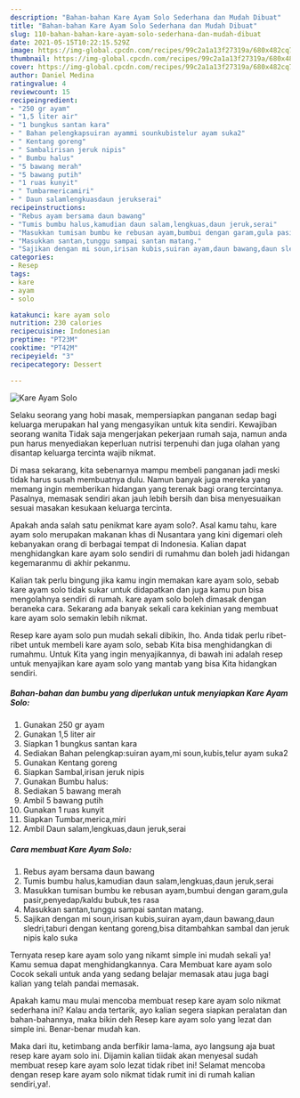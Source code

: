 ```yaml
---
description: "Bahan-bahan Kare Ayam Solo Sederhana dan Mudah Dibuat"
title: "Bahan-bahan Kare Ayam Solo Sederhana dan Mudah Dibuat"
slug: 110-bahan-bahan-kare-ayam-solo-sederhana-dan-mudah-dibuat
date: 2021-05-15T10:22:15.529Z
image: https://img-global.cpcdn.com/recipes/99c2a1a13f27319a/680x482cq70/kare-ayam-solo-foto-resep-utama.jpg
thumbnail: https://img-global.cpcdn.com/recipes/99c2a1a13f27319a/680x482cq70/kare-ayam-solo-foto-resep-utama.jpg
cover: https://img-global.cpcdn.com/recipes/99c2a1a13f27319a/680x482cq70/kare-ayam-solo-foto-resep-utama.jpg
author: Daniel Medina
ratingvalue: 4
reviewcount: 15
recipeingredient:
- "250 gr ayam"
- "1,5 liter air"
- "1 bungkus santan kara"
- " Bahan pelengkapsuiran ayammi sounkubistelur ayam suka2"
- " Kentang goreng"
- " Sambalirisan jeruk nipis"
- " Bumbu halus"
- "5 bawang merah"
- "5 bawang putih"
- "1 ruas kunyit"
- " Tumbarmericamiri"
- " Daun salamlengkuasdaun jerukserai"
recipeinstructions:
- "Rebus ayam bersama daun bawang"
- "Tumis bumbu halus,kamudian daun salam,lengkuas,daun jeruk,serai"
- "Masukkan tumisan bumbu ke rebusan ayam,bumbui dengan garam,gula pasir,penyedap/kaldu bubuk,tes rasa"
- "Masukkan santan,tunggu sampai santan matang."
- "Sajikan dengan mi soun,irisan kubis,suiran ayam,daun bawang,daun sledri,taburi dengan kentang goreng,bisa ditambahkan sambal dan jeruk nipis kalo suka"
categories:
- Resep
tags:
- kare
- ayam
- solo

katakunci: kare ayam solo 
nutrition: 230 calories
recipecuisine: Indonesian
preptime: "PT23M"
cooktime: "PT42M"
recipeyield: "3"
recipecategory: Dessert

---
```



![Kare Ayam Solo](https://img-global.cpcdn.com/recipes/99c2a1a13f27319a/680x482cq70/kare-ayam-solo-foto-resep-utama.jpg)

Selaku seorang yang hobi masak, mempersiapkan panganan sedap bagi keluarga merupakan hal yang mengasyikan untuk kita sendiri. Kewajiban seorang  wanita Tidak saja mengerjakan pekerjaan rumah saja, namun anda pun harus menyediakan keperluan nutrisi terpenuhi dan juga olahan yang disantap keluarga tercinta wajib nikmat.

Di masa  sekarang, kita sebenarnya mampu membeli panganan jadi meski tidak harus susah membuatnya dulu. Namun banyak juga mereka yang memang ingin memberikan hidangan yang terenak bagi orang tercintanya. Pasalnya, memasak sendiri akan jauh lebih bersih dan bisa menyesuaikan sesuai masakan kesukaan keluarga tercinta. 



Apakah anda salah satu penikmat kare ayam solo?. Asal kamu tahu, kare ayam solo merupakan makanan khas di Nusantara yang kini digemari oleh kebanyakan orang di berbagai tempat di Indonesia. Kalian dapat menghidangkan kare ayam solo sendiri di rumahmu dan boleh jadi hidangan kegemaranmu di akhir pekanmu.

Kalian tak perlu bingung jika kamu ingin memakan kare ayam solo, sebab kare ayam solo tidak sukar untuk didapatkan dan juga kamu pun bisa mengolahnya sendiri di rumah. kare ayam solo boleh dimasak dengan beraneka cara. Sekarang ada banyak sekali cara kekinian yang membuat kare ayam solo semakin lebih nikmat.

Resep kare ayam solo pun mudah sekali dibikin, lho. Anda tidak perlu ribet-ribet untuk membeli kare ayam solo, sebab Kita bisa menghidangkan di rumahmu. Untuk Kita yang ingin menyajikannya, di bawah ini adalah resep untuk menyajikan kare ayam solo yang mantab yang bisa Kita hidangkan sendiri.

<!--inarticleads1-->

##### Bahan-bahan dan bumbu yang diperlukan untuk menyiapkan Kare Ayam Solo:

1. Gunakan 250 gr ayam
1. Gunakan 1,5 liter air
1. Siapkan 1 bungkus santan kara
1. Sediakan  Bahan pelengkap:suiran ayam,mi soun,kubis,telur ayam suka2
1. Gunakan  Kentang goreng
1. Siapkan  Sambal,irisan jeruk nipis
1. Gunakan  Bumbu halus:
1. Sediakan 5 bawang merah
1. Ambil 5 bawang putih
1. Gunakan 1 ruas kunyit
1. Siapkan  Tumbar,merica,miri
1. Ambil  Daun salam,lengkuas,daun jeruk,serai




<!--inarticleads2-->

##### Cara membuat Kare Ayam Solo:

1. Rebus ayam bersama daun bawang
1. Tumis bumbu halus,kamudian daun salam,lengkuas,daun jeruk,serai
1. Masukkan tumisan bumbu ke rebusan ayam,bumbui dengan garam,gula pasir,penyedap/kaldu bubuk,tes rasa
1. Masukkan santan,tunggu sampai santan matang.
1. Sajikan dengan mi soun,irisan kubis,suiran ayam,daun bawang,daun sledri,taburi dengan kentang goreng,bisa ditambahkan sambal dan jeruk nipis kalo suka




Ternyata resep kare ayam solo yang nikamt simple ini mudah sekali ya! Kamu semua dapat menghidangkannya. Cara Membuat kare ayam solo Cocok sekali untuk anda yang sedang belajar memasak atau juga bagi kalian yang telah pandai memasak.

Apakah kamu mau mulai mencoba membuat resep kare ayam solo nikmat sederhana ini? Kalau anda tertarik, ayo kalian segera siapkan peralatan dan bahan-bahannya, maka bikin deh Resep kare ayam solo yang lezat dan simple ini. Benar-benar mudah kan. 

Maka dari itu, ketimbang anda berfikir lama-lama, ayo langsung aja buat resep kare ayam solo ini. Dijamin kalian tiidak akan menyesal sudah membuat resep kare ayam solo lezat tidak ribet ini! Selamat mencoba dengan resep kare ayam solo nikmat tidak rumit ini di rumah kalian sendiri,ya!.

